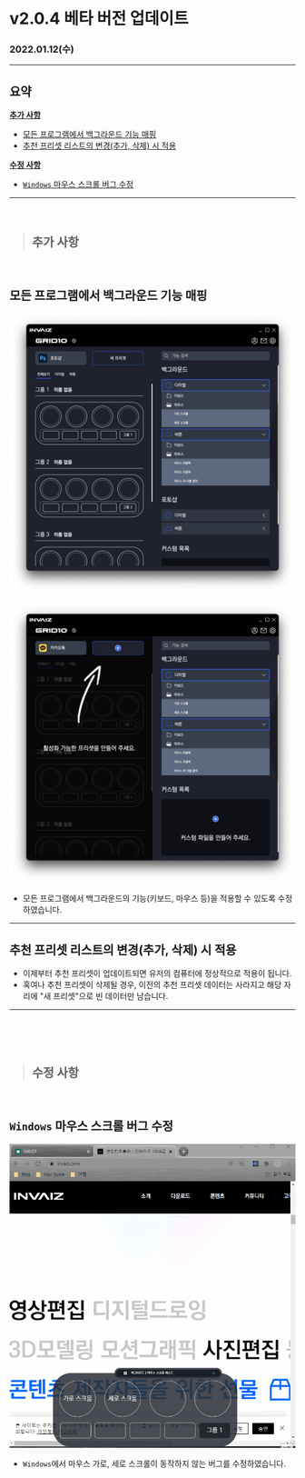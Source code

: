 # v2.0.4 베타 버전 업데이트

### 2022.01.12(수)

---

## 요약

**[추가 사항](#추가-사항)**

- [모든 프로그램에서 백그라운드 기능 매핑](#모든-프로그램에서-백그라운드-기능-매핑)
- [추천 프리셋 리스트의 변경(추가, 삭제) 시 적용](#추천-프리셋-리스트의-변경추가-삭제-시-적용)

**[수정 사항](#수정-사항)**

- [`Windows` 마우스 스크롤 버그 수정](#windows-마우스-스크롤-버그-수정)

---

<br />

> ## 추가 사항

<br />

## 모든 프로그램에서 백그라운드 기능 매핑

![지원_프로그램에서_백그라운드_기능_적용](../assets/v2.0.4/support_program_background.png)

![추가된_프로그램에서_백그라운드_기능_적용](../assets/v2.0.4/add_program_background.png)

- 모든 프로그램에서 백그라운드의 기능(키보드, 마우스 등)을 적용할 수 있도록 수정하였습니다.

---

## 추천 프리셋 리스트의 변경(추가, 삭제) 시 적용

- 이제부터 추천 프리셋이 업데이트되면 유저의 컴퓨터에 정상적으로 적용이 됩니다.
- 혹여나 추천 프리셋이 삭제될 경우, 이전의 추천 프리셋 데이터는 사라지고 해당 자리에 "새 프리셋"으로 빈 데이터만 남습니다.

---

<br />
<br />
<br />

> ## 수정 사항

<br />

## `Windows` 마우스 스크롤 버그 수정

![Windows_마우스_스크롤](../assets/v2.0.4/windows_mouse_scroll.gif)

- `Windows`에서 마우스 가로, 세로 스크롤이 동작하지 않는 버그를 수정하였습니다.
